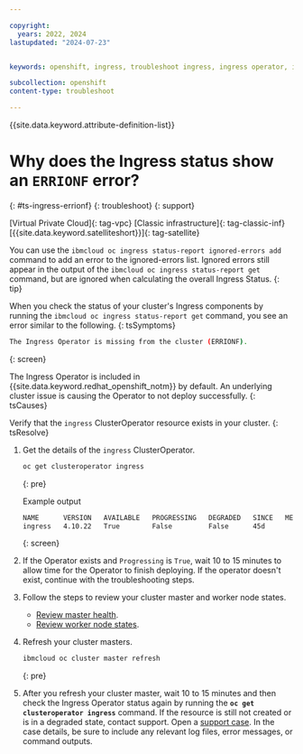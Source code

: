 ```yaml
---

copyright:
  years: 2022, 2024
lastupdated: "2024-07-23"


keywords: openshift, ingress, troubleshoot ingress, ingress operator, ingress cluster operator, ingress operator missing

subcollection: openshift
content-type: troubleshoot

---
```


{{site.data.keyword.attribute-definition-list}}




# Why does the Ingress status show an `ERRIONF` error?
{: #ts-ingress-errionf}
{: troubleshoot}
{: support}

[Virtual Private Cloud]{: tag-vpc} [Classic infrastructure]{: tag-classic-inf} [{{site.data.keyword.satelliteshort}}]{: tag-satellite}

You can use the `ibmcloud oc ingress status-report ignored-errors add` command to add an error to the ignored-errors list. Ignored errors still appear in the output of the `ibmcloud oc ingress status-report get` command, but are ignored when calculating the overall Ingress Status.
{: tip}

When you check the status of your cluster's Ingress components by running the `ibmcloud oc ingress status-report get` command, you see an error similar to the following.
{: tsSymptoms}

```sh
The Ingress Operator is missing from the cluster (ERRIONF).
```
{: screen}


The Ingress Operator is included in {{site.data.keyword.redhat_openshift_notm}} by default. An underlying cluster issue is causing the Operator to not deploy successfully.
{: tsCauses}



Verify that the `ingress` ClusterOperator resource exists in your cluster.
{: tsResolve}

1. Get the details of the `ingress` ClusterOperator.
    ```sh
    oc get clusteroperator ingress
    ```
    {: pre}
    
    Example output
    
    ```sh
    NAME      VERSION   AVAILABLE   PROGRESSING   DEGRADED   SINCE   MESSAGE
    ingress   4.10.22   True        False         False      45d
    ```
    {: screen}
    
1. If the Operator exists and `Progressing` is `True`, wait 10 to 15 minutes to allow time for the Operator to finish deploying. If the operator doesn't exist, continue with the troubleshooting steps.
    
1. Follow the steps to review your cluster master and worker node states.
    - [Review master health](/docs/openshift?topic=openshift-debug_master#review-master-health).
    - [Review worker node states](/docs/openshift?topic=openshift-worker-node-state-reference).

1. Refresh your cluster masters.
    ```sh
    ibmcloud oc cluster master refresh
    ```
    {: pre}
    
    
1. After you refresh your cluster master, wait 10 to 15 minutes and then check the Ingress Operator status again by running the **`oc get clusteroperator ingress`** command. If the resource is still not created or is in a degraded state, contact support. Open a [support case](/docs/get-support?topic=get-support-using-avatar). In the case details, be sure to include any relevant log files, error messages, or command outputs.


